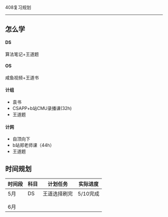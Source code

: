 408复习规划

****

## 怎么学

#### DS

算法笔记+王道题



#### OS

咸鱼视频+王道书



#### 计组

+ 袁书
+ CSAPP+b站CMU录播课(32h)
+ 王道题



#### 计网

+ 自顶向下
+ b站郑老师课（44h）
+ 王道题



## 时间规划

| 时间段 | 科目 | 计划任务     | 实际进度 |
| ------ | ---- | ------------ | -------- |
| 5月    | DS   | 王道选择刷完 | 5/10完成 |
|        |      |              |          |
|        |      |              |          |
| 6月    |      |              |          |

